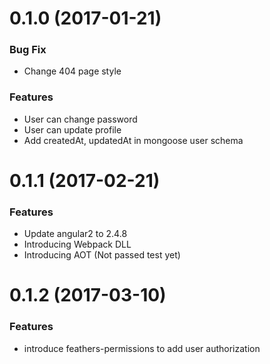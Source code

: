 # 0.1.0 (2017-01-21)

### Bug Fix

- Change 404 page style

### Features

- User can change password
- User can update profile
- Add createdAt, updatedAt in mongoose user schema

# 0.1.1 (2017-02-21)

### Features

- Update angular2 to 2.4.8
- Introducing Webpack DLL
- Introducing AOT (Not passed test yet)

# 0.1.2 (2017-03-10)

### Features

- introduce feathers-permissions to add user authorization